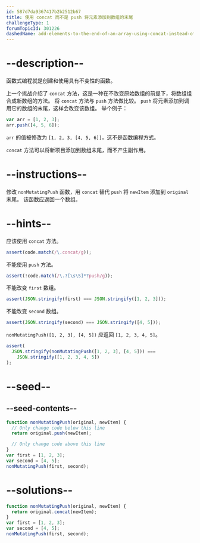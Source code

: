 ```yaml
---
id: 587d7da9367417b2b2512b67
title: 使用 concat 而不是 push 将元素添加到数组的末尾
challengeType: 1
forumTopicId: 301226
dashedName: add-elements-to-the-end-of-an-array-using-concat-instead-of-push
---
```


# --description--

函数式编程就是创建和使用具有不变性的函数。

上一个挑战介绍了 `concat` 方法，这是一种在不改变原始数组的前提下，将数组组合成新数组的方法。 将 `concat` 方法与 `push` 方法做比较。 `push` 将元素添加到调用它的数组的末尾，这样会改变该数组。 举个例子：

```js
var arr = [1, 2, 3];
arr.push([4, 5, 6]);
```

`arr` 的值被修改为 `[1, 2, 3, [4, 5, 6]]`，这不是函数编程方式。

`concat` 方法可以将新项目添加到数组末尾，而不产生副作用。

# --instructions--

修改 `nonMutatingPush` 函数，用 `concat` 替代 `push` 将 `newItem` 添加到 `original` 末尾。 该函数应返回一个数组。

# --hints--

应该使用 `concat` 方法。

```js
assert(code.match(/\.concat/g));
```

不能使用 `push` 方法。

```js
assert(!code.match(/\.?[\s\S]*?push/g));
```

不能改变 `first` 数组。

```js
assert(JSON.stringify(first) === JSON.stringify([1, 2, 3]));
```

不能改变 `second` 数组。

```js
assert(JSON.stringify(second) === JSON.stringify([4, 5]));
```

`nonMutatingPush([1, 2, 3], [4, 5])` 应返回 `[1, 2, 3, 4, 5]`。

```js
assert(
  JSON.stringify(nonMutatingPush([1, 2, 3], [4, 5])) ===
    JSON.stringify([1, 2, 3, 4, 5])
);
```

# --seed--

## --seed-contents--

```js
function nonMutatingPush(original, newItem) {
  // Only change code below this line
  return original.push(newItem);

  // Only change code above this line
}
var first = [1, 2, 3];
var second = [4, 5];
nonMutatingPush(first, second);
```

# --solutions--

```js
function nonMutatingPush(original, newItem) {
  return original.concat(newItem);
}
var first = [1, 2, 3];
var second = [4, 5];
nonMutatingPush(first, second);
```
